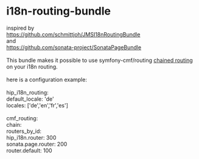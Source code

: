 i18n-routing-bundle
===================
inspired by<br />
https://github.com/schmittjoh/JMSI18nRoutingBundle<br />
and<br />
https://github.com/sonata-project/SonataPageBundle
<br /><br />
This bundle makes it possible to use symfony-cmf/routing <a href="http://symfony.com/doc/master/cmf/components/routing.html#chainrouter">chained routing</a> on your i18n routing.<br />
<br />
here is a configuration example:<br />
<br />
hip_i18n_routing:<br />
    default_locale: 'de'<br />
    locales: ['de','en','fr','es']<br />
<br />
cmf_routing:<br />
    chain:<br />
        routers_by_id:<br />
            hip_i18n.router: 300<br />
            sonata.page.router: 200<br />
            router.default: 100<br />